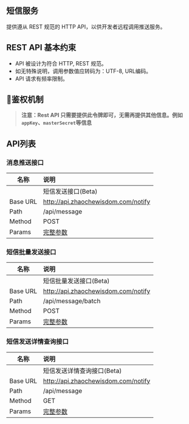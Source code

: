 ## 短信服务
提供遵从 REST 规范的 HTTP API，以供开发者远程调用推送服务。

## REST API 基本约束
+ API 被设计为符合 HTTP, REST 规范。
+ 如无特殊说明，调用参数值应转码为：UTF-8, URL编码。
+ API 请求有频率限制。

## 鉴权机制
> **注意：Rest API 只需要提供此令牌即可，无需再提供其他信息。例如`appKey`、`masterSecret`等信息**

## API列表
### 消息推送接口

| 名称     | 说明                                                                                           |
| -------- | :--------------------------------------------------------------------------------------------- |
|          | 短信发送接口(Beta)                                                                                   |
| Base URL | http://api.zhaochewisdom.com/notify                                                              |
| Path     | /api/message                                                                                       |
| Method   | POST                                                                                           |
| Params   | [完整参数](https://help.aliyun.com/document_detail/57458.html?spm=a2c4g.11186623.6.572.kze2m1) |

### 短信批量发送接口

| 名称     | 说明                                                                                           |
| -------- | :--------------------------------------------------------------------------------------------- |
|          | 短信批量发送接口(Beta)                                                                               |
| Base URL | http://api.zhaochewisdom.com/notify                                                             |
| Path     | /api/message/batch                                                                                  |
| Method   | POST                                                                                           |
| Params   | [完整参数](https://help.aliyun.com/document_detail/66264.html?spm=a2c4g.11186623.6.575.dG6TVV) |


### 短信发送详情查询接口

| 名称     | 说明                                                                                           |
| -------- | :--------------------------------------------------------------------------------------------- |
|          | 短信发送详情查询接口(Beta)                                                                           |
| Base URL | http://api.zhaochewisdom.com/notify                                                               |
| Path     | /api/message                                                                              |
| Method   | GET                                                                                            |
| Params   | [完整参数](https://help.aliyun.com/document_detail/57459.html?spm=a2c4g.11186623.6.573.m71Z8K) |